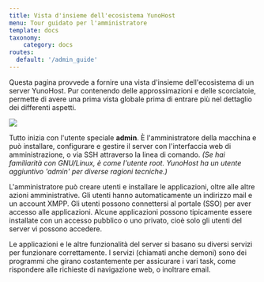 ```yaml
---
title: Vista d'insieme dell'ecosistema YunoHost
menu: Tour guidato per l'amministratore
template: docs
taxonomy:
    category: docs
routes:
  default: '/admin_guide'
---
```


Questa pagina provvede a fornire una vista d'insieme dell'ecosistema di un server YunoHost. Pur contenendo delle approssimazioni e delle scorciatoie, permette di avere una prima vista globale prima di entrare più nel dettaglio dei differenti aspetti.

![](image://ecosystem.png)

Tutto inizia con l'utente speciale **admin**. È l'amministratore della macchina e può installare, configurare e gestire il server con l'interfaccia web di amministrazione, o via SSH attraverso la linea di comando. *(Se hai familiarità con GNU/Linux, è come l'utente root. YunoHost ha un utente aggiuntivo 'admin' per diverse ragioni tecniche.)*

L'amministratore può creare utenti e installare le applicazioni, oltre alle altre azioni amministrative. Gli utenti hanno automaticamente un indirizzo mail e un account XMPP. Gli utenti possono connettersi al portale (SSO) per aver accesso alle applicazioni. Alcune applicazioni possono tipicamente essere installate con un accesso pubblico o uno privato, cioè solo gli utenti del server vi possono accedere.

Le applicazioni e le altre funzionalità del server si basano su diversi servizi per funzionare correttamente. I servizi (chiamati anche demoni) sono dei programmi che girano costantemente per assicurare i vari task, come rispondere alle richieste di navigazione web, o inoltrare email.
